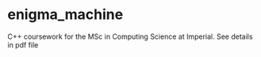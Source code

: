 # enigma_machine

C++ coursework for the MSc in Computing Science at Imperial. See details in pdf file
